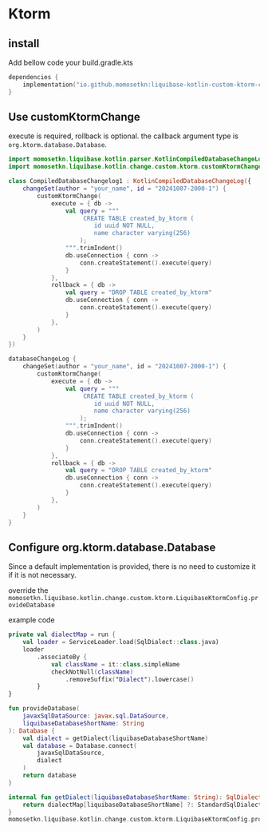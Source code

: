 # Ktorm


## install

Add bellow code your build.gradle.kts

```kotlin
dependencies {
    implementation("io.github.momosetkn:liquibase-kotlin-custom-ktorm-change:%liquibaseKotlinVersion%")
}
```

## Use customKtormChange

execute is required, rollback is optional.
the callback argument type is `org.ktorm.database.Database`.

<tabs>
<tab title="Compiled Kotlin">

```kotlin
import momosetkn.liquibase.kotlin.parser.KotlinCompiledDatabaseChangeLog
import momosetkn.liquibase.kotlin.change.custom.ktorm.customKtormChange

class CompiledDatabaseChangelog1 : KotlinCompiledDatabaseChangeLog({
    changeSet(author = "your_name", id = "20241007-2000-1") {
        customKtormChange(
            execute = { db ->
                val query = """
                     CREATE TABLE created_by_ktorm (
                        id uuid NOT NULL,
                        name character varying(256)
                    );
                """.trimIndent()
                db.useConnection { conn ->
                    conn.createStatement().execute(query)
                }
            },
            rollback = { db ->
                val query = "DROP TABLE created_by_ktorm"
                db.useConnection { conn ->
                    conn.createStatement().execute(query)
                }
            },
        )
    }
})
```

</tab>
<tab title="Kotlin script">

```kotlin
databaseChangeLog {
    changeSet(author = "your_name", id = "20241007-2000-1") {
        customKtormChange(
            execute = { db ->
                val query = """
                     CREATE TABLE created_by_ktorm (
                        id uuid NOT NULL,
                        name character varying(256)
                    );
                """.trimIndent()
                db.useConnection { conn ->
                    conn.createStatement().execute(query)
                }
            },
            rollback = { db ->
                val query = "DROP TABLE created_by_ktorm"
                db.useConnection { conn ->
                    conn.createStatement().execute(query)
                }
            },
        )
    }
}
```

</tab>
</tabs>

## Configure org.ktorm.database.Database

<note>
Since a default implementation is provided, there is no need to customize it if it is not necessary.
</note>

override the `momosetkn.liquibase.kotlin.change.custom.ktorm.LiquibaseKtormConfig.provideDatabase`

example code

```kotlin
private val dialectMap = run {
    val loader = ServiceLoader.load(SqlDialect::class.java)
    loader
        .associateBy {
            val className = it::class.simpleName
            checkNotNull(className)
                .removeSuffix("Dialect").lowercase()
        }
}

fun provideDatabase(
    javaxSqlDataSource: javax.sql.DataSource,
    liquibaseDatabaseShortName: String
): Database {
    val dialect = getDialect(liquibaseDatabaseShortName)
    val database = Database.connect(
        javaxSqlDataSource,
        dialect
    )
    return database
}

internal fun getDialect(liquibaseDatabaseShortName: String): SqlDialect {
    return dialectMap[liquibaseDatabaseShortName] ?: StandardSqlDialect
}
momosetkn.liquibase.kotlin.change.custom.ktorm.LiquibaseKtormConfig.provideDatabase = ::provideDatabase
```
